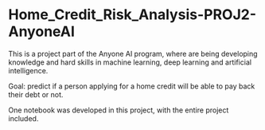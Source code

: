 # Home_Credit_Risk_Analysis-PROJ2-AnyoneAI

This is a project part of the Anyone AI program, where are being developing knowledge and hard skills in machine learning, deep learning and artificial intelligence.

Goal: predict if a person applying for a home credit will be able to pay back their debt or not.

One notebook was developed in this project, with the entire project included.

